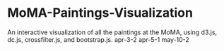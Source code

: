 # MoMA-Paintings-Visualization
An interactive visualization of all the paintings at the MoMA, using d3.js, dc.js, crossfilter.js, and bootstrap.js.
apr-3-2
apr-5-1
may-10-2
